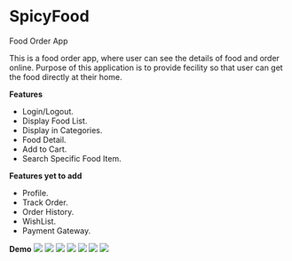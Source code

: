 # SpicyFood
Food Order App

This is a food order app, where user can see the details of food and order online.
Purpose of this application is to provide fecility so that user can get the food directly at their home.

**Features**
- Login/Logout.
- Display Food List.
- Display in Categories.
- Food Detail.
- Add to Cart.
- Search Specific Food Item.

**Features yet to add**
- Profile.
- Track Order.
- Order History.
- WishList.
- Payment Gateway.

**Demo**
![](demo/demo1.jpg) ![](demo/demo2.jpg) ![](demo/demo3.jpg)
![](demo/demo4.jpg) ![](demo/demo5.jpg) ![](demo/demo6.jpg)
![](demo/demo7.jpg)

